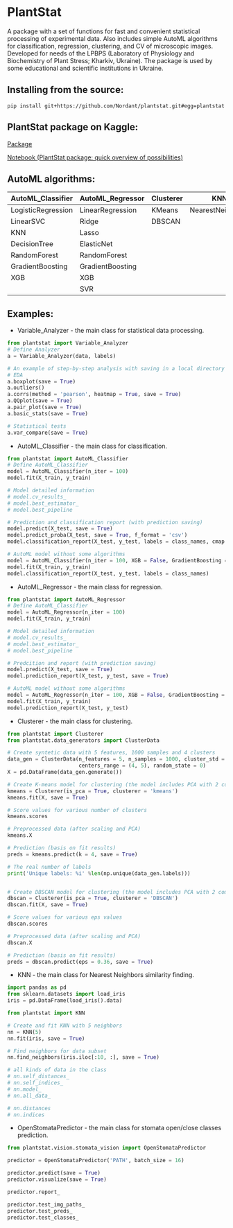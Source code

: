 # PlantStat

A package with a set of functions for fast and convenient statistical processing of experimental data. Also includes simple AutoML algorithms for classification, regression, clustering, and CV of microscopic images. Developed for needs of the LPBPS (Laboratory of Physiology and Biochemistry of Plant Stress; Kharkiv, Ukraine). The package is used by some educational and scientific institutions in Ukraine.

## Installing from the source:
`pip install git+https://github.com/Nordant/plantstat.git#egg=plantstat`

## PlantStat package on Kaggle:
[Package](https://www.kaggle.com/maksymshkliarevskyi/plantstat-package-statistics-and-automl)

[Notebook (PlantStat package: quick overview of possibilities)](https://www.kaggle.com/maksymshkliarevskyi/plantstat-package-quick-overview-of-possibilities)

## AutoML algorithms:
| AutoML_Classifier | AutoML_Regressor | Clusterer | KNN |
| --- | --- | --- | --- |
| LogisticRegression | LinearRegression | KMeans | NearestNeighbors |
| LinearSVC | Ridge | DBSCAN | |
| KNN | Lasso | | |
| DecisionTree | ElasticNet | | |
| RandomForest | RandomForest | | |
| GradientBoosting | GradientBoosting | | |
| XGB | XGB | | |
|  | SVR | | |

## Examples:
- Variable_Analyzer - the main class for statistical data processing.
```python
from plantstat import Variable_Analyzer
# Define Analyzer
a = Variable_Analyzer(data, labels)

# An example of step-by-step analysis with saving in a local directory
# EDA
a.boxplot(save = True)
a.outliers()
a.corrs(method = 'pearson', heatmap = True, save = True)
a.QQplot(save = True)
a.pair_plot(save = True)
a.basic_stats(save = True)

# Statistical tests
a.var_compare(save = True)
```

- AutoML_Classifier - the main class for classification.
```python
from plantstat import AutoML_Classifier
# Define AutoML_Classifier
model = AutoML_Classifier(n_iter = 100)
model.fit(X_train, y_train)

# Model detailed information
# model.cv_results_
# model.best_estimator_
# model.best_pipeline

# Prediction and classification report (with prediction saving)
model.predict(X_test, save = True)
model.predict_proba(X_test, save = True, f_format = 'csv')
model.classification_report(X_test, y_test, labels = class_names, cmap = 'cividis', save = True)

# AutoML model without some algorithms
model = AutoML_Classifier(n_iter = 100, XGB = False, GradientBoosting = False)
model.fit(X_train, y_train)
model.classification_report(X_test, y_test, labels = class_names)
```

- AutoML_Regressor - the main class for regression.
```python
from plantstat import AutoML_Regressor
# Define AutoML_Classifier
model = AutoML_Regressor(n_iter = 100)
model.fit(X_train, y_train)

# Model detailed information
# model.cv_results_
# model.best_estimator_
# model.best_pipeline

# Predcition and report (with prediction saving)
model.predict(X_test, save = True)
model.prediction_report(X_test, y_test, save = True)

# AutoML model without some algorithms
model = AutoML_Regressor(n_iter = 100, XGB = False, GradientBoosting = False)
model.fit(X_train, y_train)
model.prediction_report(X_test, y_test)
```

- Clusterer - the main class for clustering.
```python
from plantstat import Clusterer
from plantstat.data_generators import ClusterData

# Create syntetic data with 5 features, 1000 samples and 4 clusters
data_gen = ClusterData(n_features = 5, n_samples = 1000, cluster_std = 1.2,
                       centers_range = (4, 5), random_state = 0)
X = pd.DataFrame(data_gen.generate())

# Create K-means model for clustering (the model includes PCA with 2 components)
kmeans = Clusterer(is_pca = True, clusterer = 'kmeans')
kmeans.fit(X, save = True)

# Score values for various number of clusters
kmeans.scores

# Preprocessed data (after scaling and PCA)
kmeans.X

# Prediction (basis on fit results)
preds = kmeans.predict(k = 4, save = True)

# The real number of labels
print('Unique labels: %i' %len(np.unique(data_gen.labels)))


# Create DBSCAN model for clustering (the model includes PCA with 2 components)
dbscan = Clusterer(is_pca = True, clusterer = 'DBSCAN')
dbscan.fit(X, save = True)

# Score values for various eps values
dbscan.scores

# Preprocessed data (after scaling and PCA)
dbscan.X

# Prediction (basis on fit results)
preds = dbscan.predict(eps = 0.36, save = True)
```

- KNN - the main class for Nearest Neighbors similarity finding.
```python
import pandas as pd
from sklearn.datasets import load_iris
iris = pd.DataFrame(load_iris().data)

from plantstat import KNN

# Create and fit KNN with 5 neighbors
nn = KNN(5)
nn.fit(iris, save = True)

# Find neighbors for data subset
nn.find_neighbors(iris.iloc[:10, :], save = True)

# all kinds of data in the class
# nn.self_distances_
# nn.self_indices_
# nn.model_
# nn.all_data_

# nn.distances
# nn.indices
```

- OpenStomataPredictor - the main class for stomata open/close classes prediction.
```python
from plantstat.vision.stomata_vision import OpenStomataPredictor

predictor = OpenStomataPredictor('PATH', batch_size = 16)

predictor.predict(save = True)
predictor.visualize(save = True)

predictor.report_

predictor.test_img_paths_
predictor.test_preds_
predictor.test_classes_
```
